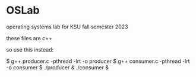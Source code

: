 # OSLab
operating systems lab for KSU fall semester 2023

these files are c++

so use this instead:

$ g++ producer.c -pthread -lrt -o producer
$ g++ consumer.c -pthread -lrt -o consumer
$ ./producer & ./consumer &
